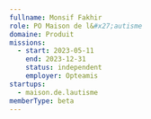 ```yaml
---
fullname: Monsif Fakhir
role: PO Maison de l&#x27;autisme
domaine: Produit
missions:
  - start: 2023-05-11
    end: 2023-12-31
    status: independent
    employer: Opteamis
startups:
  - maison.de.lautisme
memberType: beta
---
```


